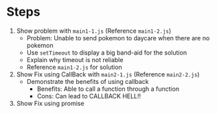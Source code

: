 # Steps
1) Show problem with `main1-1.js` (Reference `main1-2.js`)
    - Problem: Unable to send pokemon to daycare when there are no pokemon
    - Use `setTimeout` to display a big band-aid for the solution
    - Explain why timeout is not reliable
    - Reference `main1-2.js` for solution
2) Show Fix using CallBack with `main2-1.js` (Reference `main2-2.js`)
    - Demonstrate the benefits of using callback
        - Benefits: Able to call a function through a function
        - Cons: Can lead to CALLBACK HELL!!
3) Show Fix using promise
